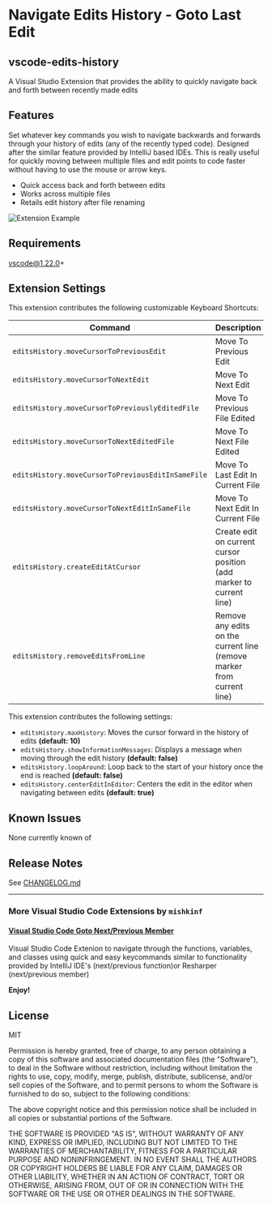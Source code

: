 # Navigate Edits History - Goto Last Edit

## vscode-edits-history

A Visual Studio Extension that provides the ability to quickly navigate back and forth between recently made edits

## Features

Set whatever key commands you wish to navigate backwards and forwards through your history of edits (any of the recently typed code). Designed after the similar feature provided by IntelliJ based IDEs. This is really useful for quickly moving between multiple files and edit points to code faster without having to use the mouse or arrow keys.

- Quick access back and forth between edits
- Works across multiple files
- Retails edit history after file renaming

![Extension Example](demo.gif)

## Requirements

vscode@1.22.0+

## Extension Settings

This extension contributes the following customizable Keyboard Shortcuts:

| Command                                               | Description                                                            | Mac         | Win          |
| ----------------------------------------------------- |:---------------------------------------------------------------------- | :-----------| :----------- |
| `editsHistory.moveCursorToPreviousEdit`               | Move To Previous Edit                                                  | cmd+j       | ctrl+-       |
| `editsHistory.moveCursorToNextEdit`                   | Move To Next Edit                                                      | cmd+k       | ctrl+=       |
| `editsHistory.moveCursorToPreviouslyEditedFile`       | Move To Previous File Edited                                           | cmd+shift+j | ctrl+shift+- |
| `editsHistory.moveCursorToNextEditedFile`             | Move To Next File Edited                                               | cmd+shift+k | ctrl+shift+= |
| `editsHistory.moveCursorToPreviousEditInSameFile`     | Move To Last Edit In Current File                                      | cmd+shift+u | ctrl+shift+u |
| `editsHistory.moveCursorToNextEditInSameFile`         | Move To Next Edit In Current File                                      | cmd+shift+i | ctrl+shift+i |
| `editsHistory.createEditAtCursor`                     | Create edit on current cursor position (add marker to current line)    | cmd+u       | ctrl+u       |
| `editsHistory.removeEditsFromLine`                    | Remove any edits on the current line (remove marker from current line) | cmd+i       | ctrl+i       |

This extension contributes the following settings:

- `editsHistory.maxHistory`: Moves the cursor forward in the history of edits __(default: 10)__
- `editsHistory.showInformationMessages`: Displays a message when moving through the edit history __(default: false)__
- `editsHistory.loopAround`: Loop back to the start of your history once the end is reached __(default: false)__
- `editsHistory.centerEditInEditor`: Centers the edit in the editor when navigating between edits __(default: true)__

## Known Issues

None currently known of

## Release Notes

See [CHANGELOG.md](CHANGELOG.md)

---------------------------------------------------------------------------------------

### More Visual Studio Code Extensions by `mishkinf`

#### [Visual Studio Code Goto Next/Previous Member](https://github.com/mishkinf/vscode-goto-next-previous-member)

  Visual Studio Code Extenion to navigate through the functions, variables, and classes using quick and easy keycommands similar to functionality provided by IntelliJ IDE's (next/previous function)or Resharper (next/previous member)

**Enjoy!**

## License

MIT

Permission is hereby granted, free of charge, to any person obtaining a copy of this software and associated documentation files (the "Software"), to deal in the Software without restriction, including without limitation the rights to use, copy, modify, merge, publish, distribute, sublicense, and/or sell copies of the Software, and to permit persons to whom the Software is furnished to do so, subject to the following conditions:

The above copyright notice and this permission notice shall be included in all copies or substantial portions of the Software.

THE SOFTWARE IS PROVIDED "AS IS", WITHOUT WARRANTY OF ANY KIND, EXPRESS OR IMPLIED, INCLUDING BUT NOT LIMITED TO THE WARRANTIES OF MERCHANTABILITY, FITNESS FOR A PARTICULAR PURPOSE AND NONINFRINGEMENT. IN NO EVENT SHALL THE AUTHORS OR COPYRIGHT HOLDERS BE LIABLE FOR ANY CLAIM, DAMAGES OR OTHER LIABILITY, WHETHER IN AN ACTION OF CONTRACT, TORT OR OTHERWISE, ARISING FROM, OUT OF OR IN CONNECTION WITH THE SOFTWARE OR THE USE OR OTHER DEALINGS IN THE SOFTWARE.
